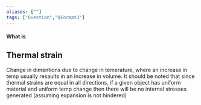 ```yaml
---
aliases: [""]
tags: ["Question","QFormat3"]
---
```


#### What is
## Thermal strain
Change in dimentions due to change in temerature, where an increase in temp usually resaults in an increase in volume.
It should be noted that since thermal strains are equal in all directions, if a given object has uniform material and uniform temp change then there will be no internal stresses generated (assuming expansion is not hindered)